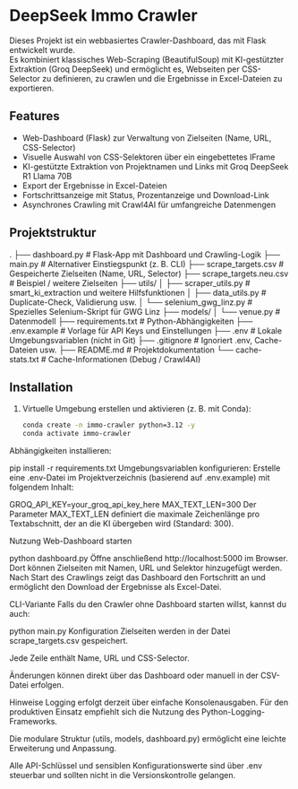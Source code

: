 # DeepSeek Immo Crawler

Dieses Projekt ist ein webbasiertes Crawler-Dashboard, das mit Flask entwickelt wurde.  
Es kombiniert klassisches Web-Scraping (BeautifulSoup) mit KI-gestützter Extraktion (Groq DeepSeek) und ermöglicht es, Webseiten per CSS-Selector zu definieren, zu crawlen und die Ergebnisse in Excel-Dateien zu exportieren.  

## Features

- Web-Dashboard (Flask) zur Verwaltung von Zielseiten (Name, URL, CSS-Selector)  
- Visuelle Auswahl von CSS-Selektoren über ein eingebettetes IFrame  
- KI-gestützte Extraktion von Projektnamen und Links mit Groq DeepSeek R1 Llama 70B  
- Export der Ergebnisse in Excel-Dateien  
- Fortschrittsanzeige mit Status, Prozentanzeige und Download-Link  
- Asynchrones Crawling mit Crawl4AI für umfangreiche Datenmengen  

## Projektstruktur

.
├── dashboard.py # Flask-App mit Dashboard und Crawling-Logik
├── main.py # Alternativer Einstiegspunkt (z. B. CLI)
├── scrape_targets.csv # Gespeicherte Zielseiten (Name, URL, Selector)
├── scrape_targets.neu.csv # Beispiel / weitere Zielseiten
├── utils/
│ ├── scraper_utils.py # smart_ki_extraction und weitere Hilfsfunktionen
│ ├── data_utils.py # Duplicate-Check, Validierung usw.
│ └── selenium_gwg_linz.py # Spezielles Selenium-Skript für GWG Linz
├── models/
│ └── venue.py # Datenmodell
├── requirements.txt # Python-Abhängigkeiten
├── .env.example # Vorlage für API Keys und Einstellungen
├── .env # Lokale Umgebungsvariablen (nicht in Git)
├── .gitignore # Ignoriert .env, Cache-Dateien usw.
├── README.md # Projektdokumentation
└── cache-stats.txt # Cache-Informationen (Debug / Crawl4AI)



## Installation

1. Virtuelle Umgebung erstellen und aktivieren (z. B. mit Conda):

   ```bash
   conda create -n immo-crawler python=3.12 -y
   conda activate immo-crawler
Abhängigkeiten installieren:

pip install -r requirements.txt
Umgebungsvariablen konfigurieren:
Erstelle eine .env-Datei im Projektverzeichnis (basierend auf .env.example) mit folgendem Inhalt:


GROQ_API_KEY=your_groq_api_key_here
MAX_TEXT_LEN=300
Der Parameter MAX_TEXT_LEN definiert die maximale Zeichenlänge pro Textabschnitt, der an die KI übergeben wird (Standard: 300).

Nutzung
Web-Dashboard starten

python dashboard.py
Öffne anschließend http://localhost:5000 im Browser.
Dort können Zielseiten mit Namen, URL und Selektor hinzugefügt werden.
Nach Start des Crawlings zeigt das Dashboard den Fortschritt an und ermöglicht den Download der Ergebnisse als Excel-Datei.

CLI-Variante
Falls du den Crawler ohne Dashboard starten willst, kannst du auch:


python main.py
Konfiguration
Zielseiten werden in der Datei scrape_targets.csv gespeichert.

Jede Zeile enthält Name, URL und CSS-Selector.

Änderungen können direkt über das Dashboard oder manuell in der CSV-Datei erfolgen.

Hinweise
Logging erfolgt derzeit über einfache Konsolenausgaben. Für den produktiven Einsatz empfiehlt sich die Nutzung des Python-Logging-Frameworks.

Die modulare Struktur (utils, models, dashboard.py) ermöglicht eine leichte Erweiterung und Anpassung.

Alle API-Schlüssel und sensiblen Konfigurationswerte sind über .env steuerbar und sollten nicht in die Versionskontrolle gelangen.


